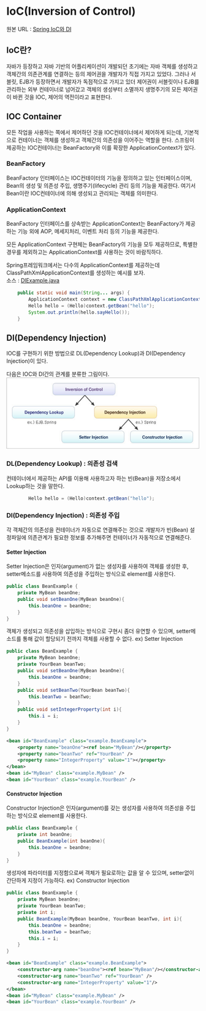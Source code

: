 #  IoC(Inversion of Control) 
원본 URL : [Spring IoC와 DI](https://gangnam-americano.tistory.com/60)
##  IoC란? 
자바가 등장하고 자바 기반의 어플리케이션이 개발되던 초기에는 자바 객체를 생성하고 객체간의 의존관계를 연결하는 등의 제어권을 개발자가 직접 가지고 있었다. 그러나 서블릿, EJB가 등장하면서 개발자가 독점적으로 가지고 있더 제어권이 서블릿이나 EJB를 관리하는 외부 컨테이너로 넘어갔고 객체의 생성부터 소멸까지 생명주기의 모든 제어권이 바뀐 것을 IOC, 제어의 역전이라고 표현한다.

## IOC Container
모든 작업을 사용하는 쪽에서 제어하던 것을 IOC컨테이너에서 제어하게 되는데, 기본적으로 컨테이너는 객체를 생성하고 객체간의 의존성을 이어주는 역할을 한다.
스프링이 제공하는 IOC컨테이너는 BeanFactory와 이를 확장한 ApplicationContext가 있다.  

### BeanFactory
BeanFactory 인터페이스는 IOC컨테이터의 기능을 정의하고 있는 인터페이스이며, Bean의 생성 및 의존성 주입, 생명주기(lifecycle) 관리 등의 기능을 제공한다. 여기서 Bean이란 IOC컨테이너에 의해 생성되고 관리되는 객체를 의미한다.

### ApplicationContext
BeanFactory 인터페이스를 상속받는 ApplicationContext는 BeanFactory가 제공하는 기능 외에 AOP, 메세지처리, 이벤트 처리 등의 기능을 제공한다.  

모든 ApplicationContext 구현체는 BeanFactory의 기능을 모두 제공하므로, 특별한 경우를 제외하고는 ApplicationContext를 사용하는 것이 바람직하다. 

Spring프레임워크에서는 다수의 ApplicationContext를 제공하는데 ClassPathXmlApplicationContext를 생성하는 예시를 보자.  
소스 : [DlExample.java](src/main/java/com/linor/ioc/dl/DlExample.java)  

```java
	public static void main(String... args) {
		ApplicationContext context = new ClassPathXmlApplicationContext("xmlContext.xml");
		Hello hello = (Hello)context.getBean("hello");
		System.out.println(hello.sayHello());
	}
```

## DI(Dependency Injection)
IOC를 구현하기 위한 방법으로 DL(Dependency Lookup)과 DI(Dependency Injection)이 있다.

다음은 IOC와 DI간의 관계를 분류한 그림이다.
![IOC와 DI관계](./images/image01.jpeg)

### DL(Dependency Lookup) : 의존성 검색
컨테이너에서 제공하는 API를 이용해 사용하고자 하는 빈(Bean)을 저장소에서 Lookup하는 것을 말한다.

```java
		Hello hello = (Hello)context.getBean("hello");
```

### DI(Dependency Injection) : 의존성 주입
각 객체간의 의존성을 컨테이너가 자동으로 연결해주는 것으로 개발자가 빈(Bean) 설정파일에 의존관계가 필요한 정보를 추가해주면 컨테이너가 자동적으로 연결해준다.

#### Setter Injection
Setter Injection은 인자(argument)가 없는 생성자를 사용하여 객체를 생성한 후, setter메소드를 사용하여 의존성을 주입하는 방식으로 <property/> element를 사용한다.  

```java
public class BeanExample {
    private MyBean beanOne;
    public void setBeanOne(MyBean beanOne){
        this.beanOne = beanOne;
    }
}
```
객체가 생성되고 의존성을 삽입하는 방식으로 구현시 좀더 유연할 수 있으며, setter메소드를 통해 값이 할당되기 전까지 객체를 사용할 수 없다.
ex) Setter Injection

```java
public class BeanExample {
    private MyBean beanOne;
    private YourBean beanTwo;
    public void setBeanOne(MyBean beanOne){
        this.beanOne = beanOne;
    }
    public void setBeanTwo(YourBean beanTwo){
        this.beanTwo = beanTwo;
    }
    public void setIntegerProperty(int i){
        this.i = i;
    }
}
```

```xml
<bean id="BeanExample" class="example.BeanExample">
    <property name="beanOne"><ref bean="MyBean"/></property>
    <property name="beanTwo" ref="YourBean" />
    <property name="IntegerProperty" value="1"></property>
</bean>
<bean id="MyBean" class="example.MyBean" />
<bean id="YourBean" class="example.YourBean" />
```

#### Constructor Injection
Constructor Injection은 인자(argument)를 갖는 생성자를 사용하여 의존성을 주입하는 방식으로 <constructor-arg/> element를 사용한다. 

```java
public class BeanExample {
    private int beanOne;
    public BeanExample(int beanOne){
        this.beanOne = beanOne;
    }
}
```
생성자에 파라미터를 지정함으로써 객체가 필요로하는 값을 알 수 있으며, setter없이 간단하게 지정이 가능하다.
ex) Constructor Injection
```java
public class BeanExample {
    private MyBean beanOne;
    private YourBean beanTwo;
    private int i;
    public BeanExample(MyBean beanOne, YourBean beanTwo, int i){
        this.beanOne = beanOne;
        this.beanTwo = beanTwo;
        this.i = i;
    }
}
```

```xml
<bean id="BeanExample" class="example.BeanExample">
    <constructor-arg name="beanOne"><ref bean="MyBean"/></constructor-arg>
    <constructor-arg name="beanTwo" ref="YourBean" />
    <constructor-arg name="IntegerProperty" value="1"/>
</bean>
<bean id="MyBean" class="example.MyBean" />
<bean id="YourBean" class="example.YourBean" />
```


